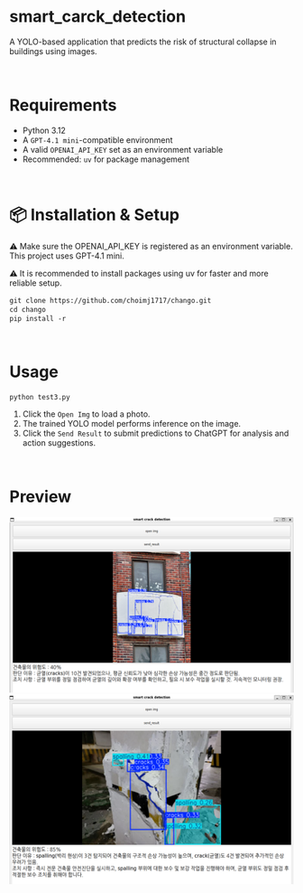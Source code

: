 # smart_carck_detection
A YOLO-based application that predicts the risk of structural collapse in buildings using images.

<br>

# Requirements
- Python 3.12
- A `GPT-4.1 mini`-compatible environment
- A valid `OPENAI_API_KEY` set as an environment variable
- Recommended: `uv` for package management

<br>

# 📦 Installation & Setup
⚠️ Make sure the OPENAI_API_KEY is registered as an environment variable. This project uses GPT-4.1 mini.

⚠️ It is recommended to install packages using uv for faster and more reliable setup.


```
git clone https://github.com/choimj1717/chango.git
cd chango
pip install -r
```

<br>

# Usage
```
python test3.py
```

1. Click the `Open Img` to load a photo.
2. The trained YOLO model performs inference on the image.
3. Click the `Send Result` to submit predictions to ChatGPT for analysis and action suggestions.

<br>

# Preview
<img src="img/img1.png">

<br/>

<img src="img/img2.png">

<br/>

<br/>

